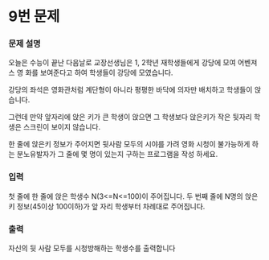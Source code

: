 # 9번 문제

### 문제 설명

<p>오늘은 수능이 끝난 다음날로 교장선생님은 1, 2학년 재학생들에게 강당에 모여 어벤져스 영 화를 보여준다고 하여 학생들이 강당에 모였습니다.</p>

<p>강당의 좌석은 영화관처럼 계단형이 아니라 평평한 바닥에 의자만 배치하고 학생들이 앉습니다.</p>

<p>그런데 만약 앞자리에 앉은 키가 큰 학생이 앉으면 그 학생보다 앉은키가 작은 뒷자리 학생은 스크린이 보이지 않습니다.</p>

<p>한 줄에 앉은키 정보가 주어지면 뒷사람 모두의 시야를 가려 영화 시청이 불가능하게 하는 분노유발자가 그 줄에 몇 명이 있는지 구하는 프로그램을 작성 하세요.</p>

### 입력 

 <p>첫 줄에 한 줄에 앉은 학생수 N(3<=N<=100)이 주어집니다. 두 번째 줄에 N명의 앉은 키 정보(45이상 100이하)가 앞 자리 학생부터 차례대로 주어집니다.</p>

### 출력 

 <p>자신의 뒷 사람 모두를 시청방해하는 학생수를 출력합니다</p>

